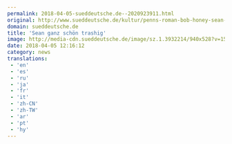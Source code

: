 ```yaml
---
permalink: 2018-04-05-sueddeutsche.de--2020923911.html
original: http://www.sueddeutsche.de/kultur/penns-roman-bob-honey-sean-ganz-schoen-trashig-1.3932213
domain: sueddeutsche.de
title: 'Sean ganz schön trashig'
image: http://media-cdn.sueddeutsche.de/image/sz.1.3932214/940x528?v=1522885906
date: 2018-04-05 12:16:12
category: news
translations: 
 - 'en'
 - 'es'
 - 'ru'
 - 'ja'
 - 'fr'
 - 'it'
 - 'zh-CN'
 - 'zh-TW'
 - 'ar'
 - 'pt'
 - 'hy'
---
```


